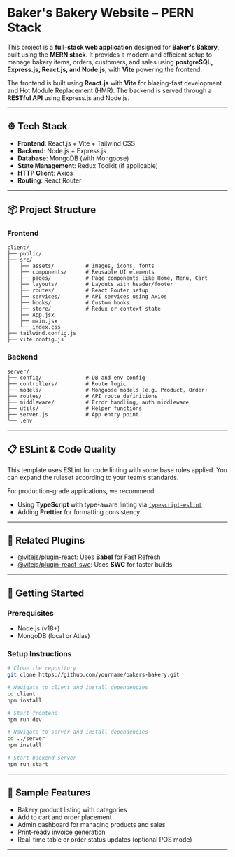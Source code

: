# Baker's Bakery Website – PERN Stack

This project is a **full-stack web application** designed for **Baker's Bakery**, built using the **MERN stack**. It provides a modern and efficient setup to manage bakery items, orders, customers, and sales using **postgreSQL, Express.js, React.js, and Node.js**, with **Vite** powering the frontend.

The frontend is built using **React.js** with **Vite** for blazing-fast development and Hot Module Replacement (HMR). The backend is served through a **RESTful API** using Express.js and Node.js.

---

## ⚙️ Tech Stack

- **Frontend**: React.js + Vite + Tailwind CSS
- **Backend**: Node.js + Express.js
- **Database**: MongoDB (with Mongoose)
- **State Management**: Redux Toolkit (if applicable)
- **HTTP Client**: Axios
- **Routing**: React Router

---

## 📦 Project Structure

### Frontend

```
client/
├── public/
├── src/
│   ├── assets/          # Images, icons, fonts
│   ├── components/      # Reusable UI elements
│   ├── pages/           # Page components like Home, Menu, Cart
│   ├── layouts/         # Layouts with header/footer
│   ├── routes/          # React Router setup
│   ├── services/        # API services using Axios
│   ├── hooks/           # Custom hooks
│   ├── store/           # Redux or context state
│   ├── App.jsx
│   ├── main.jsx
│   └── index.css
├── tailwind.config.js
├── vite.config.js
```

### Backend

```
server/
├── config/              # DB and env config
├── controllers/         # Route logic
├── models/              # Mongoose models (e.g. Product, Order)
├── routes/              # API route definitions
├── middleware/          # Error handling, auth middleware
├── utils/               # Helper functions
├── server.js            # App entry point
└── .env
```

---

## 📋 ESLint & Code Quality

This template uses ESLint for code linting with some base rules applied. You can expand the ruleset according to your team’s standards.

For production-grade applications, we recommend:

- Using **TypeScript** with type-aware linting via [`typescript-eslint`](https://typescript-eslint.io)
- Adding **Prettier** for formatting consistency

---

## 🔗 Related Plugins

- [@vitejs/plugin-react](https://github.com/vitejs/vite-plugin-react): Uses **Babel** for Fast Refresh
- [@vitejs/plugin-react-swc](https://github.com/vitejs/vite-plugin-react/tree/main/packages/plugin-react-swc): Uses **SWC** for faster builds

---

## 🚀 Getting Started

### Prerequisites

- Node.js (v18+)
- MongoDB (local or Atlas)

### Setup Instructions

```bash
# Clone the repository
git clone https://github.com/yourname/bakers-bakery.git

# Navigate to client and install dependencies
cd client
npm install

# Start frontend
npm run dev

# Navigate to server and install dependencies
cd ../server
npm install

# Start backend server
npm run start
```

---

## 📁 Sample Features

- Bakery product listing with categories
- Add to cart and order placement
- Admin dashboard for managing products and sales
- Print-ready invoice generation
- Real-time table or order status updates (optional POS mode)

---
